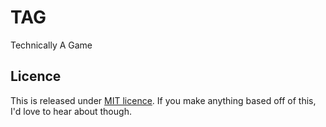 # TAG
Technically A Game

## Licence

This is released under [MIT licence](http://opensource.org/licenses/MIT).
If you make anything based off of this, I'd love to hear about though.
